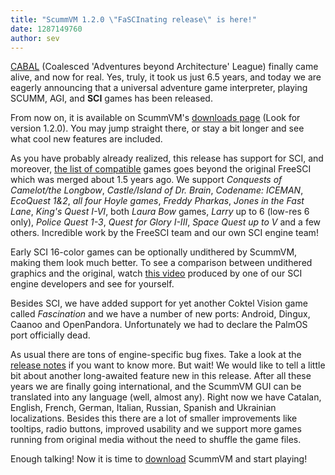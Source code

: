 ```yaml
---
title: "ScummVM 1.2.0 \"FaSCInating release\" is here!"
date: 1287149760
author: sev
---
```


[CABAL](/news/20040401) (Coalesced 'Adventures beyond Architecture' League) finally came alive, and now for real. Yes, truly, it took us just 6.5 years, and today we are eagerly announcing that a universal adventure game interpreter, playing SCUMM, AGI, and **SCI** games has been released.

From now on, it is available on ScummVM's [downloads page](/downloads/) (Look for version 1.2.0). You may jump straight there, or stay a bit longer and see what cool new features are included.

As you have probably already realized, this release has support for SCI, and moreover, [the list of compatible](/compatibility/1.2.0/) games goes beyond the original FreeSCI which was merged about 1.5 years ago. We support *Conquests of Camelot/the Longbow*, *Castle/Island of Dr. Brain*, *Codename: ICEMAN*, *EcoQuest 1&amp;2*, *all four Hoyle games*, *Freddy Pharkas*, *Jones in the Fast Lane*, *King's Quest I-VI*, both *Laura Bow* games, *Larry* up to 6 (low-res 6 only), *Police Quest 1-3*, *Quest for Glory I-III*, *Space Quest up to V* and a few others. Incredible work by the FreeSCI team and our own SCI engine team!

Early SCI 16-color games can be optionally undithered by ScummVM, making them look much better. To see a comparison between undithered graphics and the original, watch [this video](http://www.youtube.com/watch?v=FScrBr16vkM) produced by one of our SCI engine developers and see for yourself.

Besides SCI, we have added support for yet another Coktel Vision game called *Fascination* and we have a number of new ports: Android, Dingux, Caanoo and OpenPandora. Unfortunately we had to declare the PalmOS port officially dead.

As usual there are tons of engine-specific bug fixes. Take a look at the [release notes](/frs/scummvm/1.2.0/ReleaseNotes) if you want to know more. But wait! We would like to tell a little bit about another long-awaited feature new in this release. After all these years we are finally going international, and the ScummVM GUI can be translated into any language (well, almost any). Right now we have Catalan, English, French, German, Italian, Russian, Spanish and Ukrainian localizations. Besides this there are a lot of smaller improvements like tooltips, radio buttons, improved usability and we support more games running from original media without the need to shuffle the game files.

Enough talking! Now it is time to [download](/downloads/) ScummVM and start playing!
